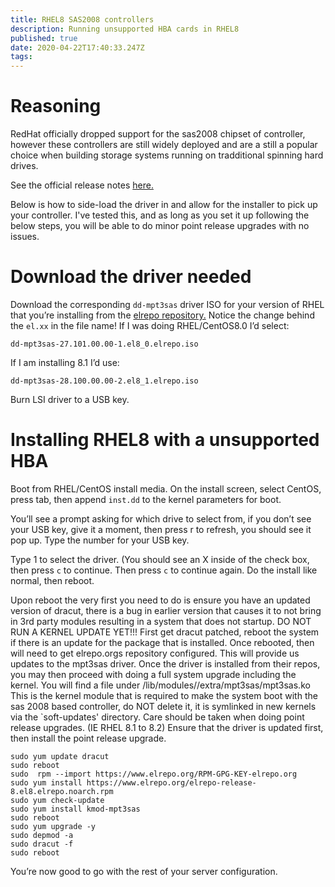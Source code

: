 ```yaml
---
title: RHEL8 SAS2008 controllers
description: Running unsupported HBA cards in RHEL8
published: true
date: 2020-04-22T17:40:33.247Z
tags: 
---
```


# Reasoning

RedHat officially dropped support for the sas2008 chipset of controller, however these controllers are still widely deployed and are a still a popular choice when building storage systems running on tradditional spinning hard drives.

See the official release notes [here.](https://access.redhat.com/documentation/en-us/red_hat_enterprise_linux/8/html-single/considerations_in_adopting_rhel_8/index#removed-adapters_hardware-enablement)

Below is how to side-load the driver in and allow for the installer to pick up your controller. I've tested this, and as long as you set it up following the below steps, you will be able to do minor point release upgrades with no issues.

# Download the driver needed
Download the corresponding `dd-mpt3sas` driver ISO for your version of RHEL that you’re installing from the [elrepo repository.](https://elrepo.org/linux/dud/el8/x86_64/) Notice the change behind the `el.xx` in the file name! If I was doing RHEL/CentOS8.0 I’d select:

`dd-mpt3sas-27.101.00.00-1.el8_0.elrepo.iso` 

If I am installing 8.1 I’d use:

`dd-mpt3sas-28.100.00.00-2.el8_1.elrepo.iso` 

Burn LSI driver to a USB key. 

# Installing RHEL8 with a unsupported HBA

Boot from RHEL/CentOS install media. On the install screen, select CentOS, press tab,  then append `inst.dd` to the kernel parameters for boot.

You’ll see a prompt asking for which drive to select from, if you don’t see your USB key, give it a moment, then press r to refresh, you should see it pop up. Type the number for your USB key. 

Type 1 to select the driver. (You should see an X inside of the check box, then press `c` to continue. Then press `c` to continue again.  Do the install like normal, then reboot.

Upon reboot the very first you need to do is ensure you have an updated version of dracut, there is a bug in earlier version that causes it to not bring in 3rd party modules resulting in a system that does not startup. DO NOT RUN A KERNEL UPDATE YET!!! First get dracut patched, reboot the system if there is an update for the package that is installed. Once rebooted, then will need to get elrepo.orgs repository configured. This will provide us updates to the mpt3sas driver. Once the driver is installed from their repos, you may then proceed with doing a full system upgrade including the kernel. You will find a file under /lib/modules/<currently-running-kernel>/extra/mpt3sas/mpt3sas.ko  This is the kernel module that is required to make the system boot with the sas 2008 based controller, do NOT delete it, it is symlinked in new kernels via the `soft-updates' directory. Care should be taken when doing point release upgrades. (IE RHEL 8.1 to 8.2) Ensure that the driver is updated first, then install the point release upgrade.

```
sudo yum update dracut
sudo reboot
sudo  rpm --import https://www.elrepo.org/RPM-GPG-KEY-elrepo.org
sudo yum install https://www.elrepo.org/elrepo-release-8.el8.elrepo.noarch.rpm
sudo yum check-update
sudo yum install kmod-mpt3sas
sudo reboot
sudo yum upgrade -y
sudo depmod -a
sudo dracut -f
sudo reboot
```

You’re now good to go with the rest of your server configuration.